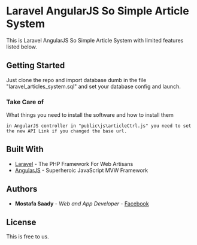 # Laravel AngularJS So Simple Article System

This is Laravel AngularJS So Simple Article System with limited features listed below.

## Getting Started

Just clone the repo and import database dumb in the file "laravel_articles_system.sql" and set your database config and launch.

### Take Care of

What things you need to install the software and how to install them

```
in AngularJS controller in "public\js\articleCtrl.js" you need to set the new API Link if you changed the base url.
```

## Built With

* [Laravel](https://laravel.com/) - The PHP Framework For Web Artisans
* [AngularJS](https://angularjs.org/) - Superheroic JavaScript MVW Framework

## Authors

* **Mostafa Saady** - *Web and App Developer* - [Facebook](https://www.facebook.com/Mostafa.Saady)

## License

This is free to us.
